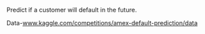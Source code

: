 Predict if a customer will default in the future.

Data-www.kaggle.com/competitions/amex-default-prediction/data
